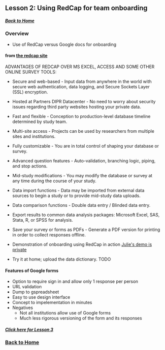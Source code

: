 ## Lesson 2: Using RedCap for team onboarding
##### [Back to Home](../index.md)

### Overview

- Use of RedCap versus Google docs for onboarding

#### from [the redcap site](https://rc.partners.org/research-apps-and-services/collect-data)

ADVANTAGES OF REDCAP OVER MS EXCEL, ACCESS AND SOME OTHER ONLINE SURVEY TOOLS:
- Secure and web-based - Input data from anywhere in the world with secure web authentication, data logging, and Secure Sockets Layer (SSL) encryption.
- Hosted at Partners DIPR Datacenter - No need to worry about security issues regarding third party websites hosting your private data.
- Fast and flexible - Conception to production-level database timeline determined by study team.
- Multi-site access - Projects can be used by researchers from multiple sites and institutions.
- Fully customizable - You are in total control of shaping your database or survey.
- Advanced question features - Auto-validation, branching logic, piping, and stop actions.
- Mid-study modifications - You may modify the database or survey at any time during the course of your study.
- Data import functions - Data may be imported from external data sources to begin a study or to provide mid-study data uploads.
- Data comparison functions - Double data entry / Blinded data entry.
- Export results to common data analysis packages: Microsoft Excel, SAS, Stata, R, or SPSS for analysis.
- Save your survey or forms as PDFs - Generate a PDF version for printing in order to collect responses offline.

- Demonstration of onboarding using RedCap in action [Julie's demo is private](https://redcap-dev.cgrb.oregonstate.edu/redcap_v8.7.1/Logging/index.php?pid=13)
- Try it at home; upload the data dictionary. TODO

#### Features of Google forms
- Option to require sign in and allow only 1 response per person
- URL validation
- Dump to gspreadsheet
- Easy to use design interface
- Concept to impelementation in minutes
- Negatives
  - Not all institutions allow use of Google forms
  - Much less rigorous versioning of the form and its responses

##### [Click here for Lesson 3](https://data2health.github.io/mtip-tutorial/lessons/Lesson3.html)
### [Back to Home](../index)
